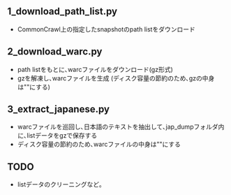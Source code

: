 

## 1_download_path_list.py
- CommonCrawl上の指定したsnapshotのpath listをダウンロード

## 2_download_warc.py
- path listをもとに､warcファイルをダウンロード(gz形式)
- gzを解凍し､warcファイルを生成 (ディスク容量の節約のため､gzの中身は""にする)

## 3_extract_japanese.py
- warcファイルを巡回し､日本語のテキストを抽出して､jap_dumpフォルダ内に､listデータをgzで保存する
- ディスク容量の節約のため､warcファイルの中身は""にする

## TODO
- listデータのクリーニングなど｡